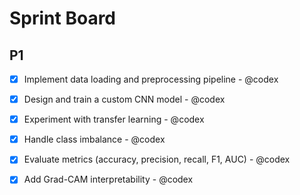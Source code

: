 # Sprint Board

## P1
- [x] Implement data loading and preprocessing pipeline - @codex
- [x] Design and train a custom CNN model - @codex
- [x] Experiment with transfer learning - @codex
- [x] Handle class imbalance - @codex
- [x] Evaluate metrics (accuracy, precision, recall, F1, AUC) - @codex
- [x] Add Grad-CAM interpretability - @codex

